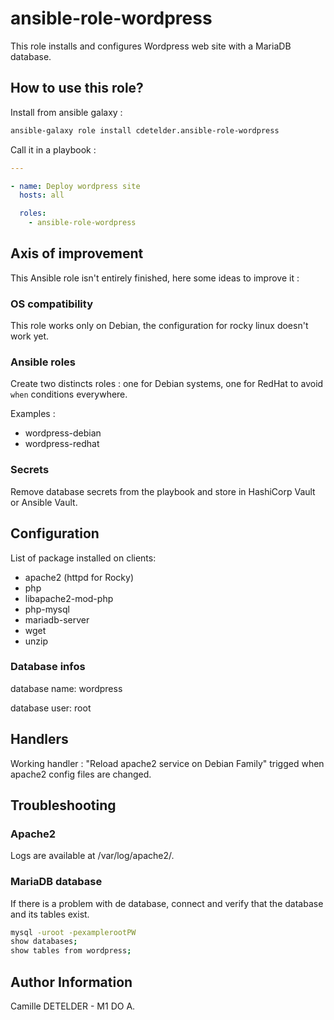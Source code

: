 ansible-role-wordpress
=========

This role installs and configures Wordpress web site with a MariaDB database. 

How to use this role?
----------------
Install from ansible galaxy :
```bash
ansible-galaxy role install cdetelder.ansible-role-wordpress
```

Call it in a playbook : 


```yaml
---

- name: Deploy wordpress site
  hosts: all 

  roles:
    - ansible-role-wordpress
```

Axis of improvement
-------

This Ansible role isn't entirely finished, here some ideas to improve it :

### OS compatibility
This role works only on Debian, the configuration for rocky linux doesn't work yet.

### Ansible roles
Create two distincts roles : one for Debian systems, one for RedHat to avoid `when` conditions everywhere.

Examples : 
  - wordpress-debian
  - wordpress-redhat

### Secrets
Remove database secrets from the playbook and store in HashiCorp Vault or Ansible Vault.

Configuration
------------

List of package installed on clients: 
- apache2 (httpd for Rocky)
- php 
- libapache2-mod-php 
- php-mysql 
- mariadb-server 
- wget 
- unzip 

### Database infos 
database name: wordpress

database user: root 

Handlers
------------------
Working handler : "Reload apache2 service on Debian Family" trigged when apache2 config files are changed.

Troubleshooting
--------------
### Apache2

Logs are available at /var/log/apache2/.


### MariaDB database
If there is a problem with de database, connect and verify that the database and its tables exist.

```bash 
mysql -uroot -pexamplerootPW
show databases;
show tables from wordpress;
```

Author Information
------------------

Camille DETELDER - M1 DO A.
